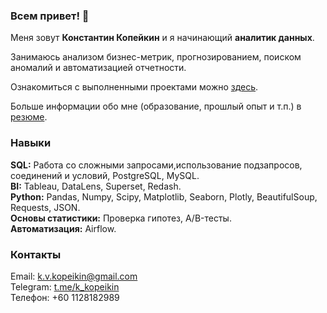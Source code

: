 ### Всем привет! 👋
Меня зовут **Константин Копейкин** и я начинающий **аналитик данных**.

Занимаюсь анализом бизнес-метрик, прогнозированием, поиском аномалий и автоматизацией отчетности.

Ознакомиться с выполненными проектами можно [здесь](https://github.com/kvkopeikin/portfolio.git).

Больше информации обо мне (образование, прошлый опыт и т.п.) в [резюме](https://github.com/kvkopeikin/cv/blob/ccaef5d780494549547dc58a1840eabe89811872/CV.pdf).

### Навыки

**SQL:** Работа со сложными запросами,использование подзапросов, соединений и условий, PostgreSQL, MySQL.<br>
**BI:** Tableau, DataLens, Superset, Redash.<br>
**Python:** Pandas, Numpy, Scipy, Matplotlib, Seaborn, Plotly, BeautifulSoup, Requests, JSON.<br>
**Основы статистики:** Проверка гипотез, A/B-тесты.<br>
**Автоматизация:**  Airflow.<br>
### Контакты
Email:    k.v.kopeikin@gmail.com <br>
Telegram: [t.me/k_kopeikin](https://t.me/k_kopeikin) <br>
Телефон:  +60 1128182989 

